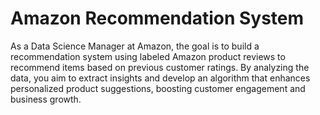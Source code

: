 # Amazon Recommendation System
As a Data Science Manager at Amazon, the goal is to build a recommendation system using labeled Amazon product reviews to recommend items based on previous customer ratings. By analyzing the data, you aim to extract insights and develop an algorithm that enhances personalized product suggestions, boosting customer engagement and business growth.
